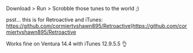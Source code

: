 Download > Run > Scrobble those tunes to the world ;)

psst... this is for Retroactive and iTunes:
https://github.com/cormiertyshawn895/Retroactive)https://github.com/cormiertyshawn895/Retroactive

Works fine on Ventura 14.4 with iTunes 12.9.5.5 👌
